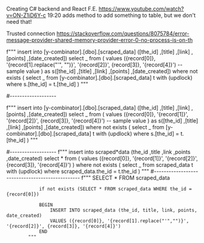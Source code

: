 
Creating C# backend and React F.E.
https://www.youtube.com/watch?v=ON-Z1iD6Y-c
19:20 adds method to add something to table, but we don't need that!


Trusted connection
https://stackoverflow.com/questions/8075784/error-message-provider-shared-memory-provider-error-0-no-process-is-on-th


f"""
insert into [y-combinator].[dbo].[scraped_data] ([the_id]
,[title]
,[link]
,[points]
,[date_created])
select _ from (
values ({record[0]}, '{record[1].replace("'", "")}', '{record[2]}', {record[3]}, '{record[4]}') -- sample value
) as s([the_id]
,[title]
,[link]
,[points]
,[date_created])
where not exists (
select _ from [y-combinator].[dbo].[scraped_data] t with (updlock)
where s.[the_id] = t.[the_id]
)
"""

#-------------------

f"""
insert into [y-combinator].[dbo].[scraped_data] ([the_id]
,[title]
,[link]
,[points]
,[date_created])
select _ from (
values ({record[0]}, '{record[1]}', '{record[2]}', {record[3]}, '{record[4]}') -- sample value
) as s([the_id]
,[title]
,[link]
,[points]
,[date_created])
where not exists (
select _ from [y-combinator].[dbo].[scraped_data] t with (updlock)
where s.[the_id] = t.[the_id]
)
"""

#-------------------
f"""
insert into scraped*data (the_id
,title
,link
,points
,date_created)
select * from (
values ({record[0]}, '{record[1]}', '{record[2]}', {record[3]}, '{record[4]}')
)
where not exists (
select \_ from scraped_data t with (updlock)
where scraped_data.the_id = t.the_id
)
"""
#------------------------------------------------
f"""
SELECT \* FROM scraped_data

    			if not exists (SELECT * FROM scraped_data WHERE the_id = {record[0]})

    			BEGIN
    				INSERT INTO scraped_data (the_id, title, link, points, date_created)
    				VALUES ({record[0]}, '{record[1].replace("'","")}', '{record[2]}', {record[3]}, '{record[4]}')
    			END
    		"""
